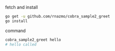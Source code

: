 fetch and install

```bash
go get -u github.com/rnazmo/cobra_sample2_greet
go install
```
command
```bash
cobra_sample2_greet hello
# hello called
```
